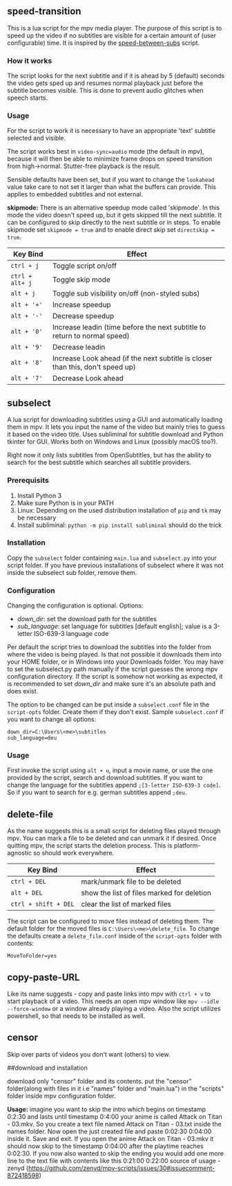 ## speed-transition
This is a lua script for the mpv media player. The purpose of this script is to speed up the video if no subtitles are visible for a certain amount of (user configurable) time. It is inspired by the [speed-between-subs](https://gist.github.com/bitingsock/47c5ba6466c63c68bcf991dd376f1d18) script.

### How it works
The script looks for the next subtitle and if it is ahead by 5 (default) seconds the video gets sped up and resumes normal playback just before the subtitle becomes visible. This is done to prevent audio glitches when speech starts.

### Usage
For the script to work it is necessary to have an appropriate 'text' subtitle selected and visible.

The script works best in `video-sync=audio` mode (the default in mpv), because it will then be able to minimize frame drops on speed transition from high->normal. Stutter-free playback is the result.

Sensible defaults have been set, but if you want to change the `lookahead` value take care to not set it larger than what the buffers can provide. This applies to embedded subtitles and not external.

**skipmode:**
There is an alternative speedup mode called 'skipmode'. In this mode the video doesn't speed up, but it gets skipped till the next subtitle. It can be configured to skip directly to the next subtitle or in steps. To enable skipmode set `skipmode = true` and to enable direct skip set `directskip = true`.

Key Bind|Effect
--------|------
`ctrl + j`|Toggle script on/off
`ctrl + alt+ j`|Toggle skip mode
`alt + j`|Toggle sub visibility on/off (non-styled subs)
`alt + '+'`|Increase speedup
`alt + '-'`|Decrease speedup
`alt + '0'`|Increase leadin (time before the next subtitle to return to normal speed)
`alt + '9'`|Decrease leadin
`alt + '8'`|Increase Look ahead (if the next subtitle is closer than this, don't speed up)
`alt + '7'`|Decrease Look ahead


## subselect
A lua script for downloading subtitles using a GUI and automatically loading them in mpv. It lets you input the name of the video but mainly tries to guess it based on the video title. Uses subliminal for subtitle download and Python tkinter for GUI. Works both on Windows and Linux (possibly macOS too?).

Right now it only lists subtitles from OpenSubtitles, but has the ability to search for the best subtitle which searches all subtitle providers.

### Prerequisits
1. Install Python 3
2. Make sure Python is in your PATH
3. Linux: Depending on the used distribution installation of `pip` and `tk` may be necessary
3. Install subliminal:  `python -m pip install subliminal` should do the trick

### Installation
Copy the `subselect` folder containing `main.lua` and `subselect.py` into your script folder. If you have previous installations of subselect where it was not inside the subselect sub folder, remove them.

### Configuration
Changing the configuration is optional. Options:
* *down_dir*: set the download path for the subtitles
* *sub_language*: set language for subtitles [default english]; value is a 3-letter ISO-639-3 language code

Per default the script tries to download the subtitles into the folder from where the video is being played. Is that not possible it downloads them into your HOME folder, or in Windows into your Downloads folder. You may have to set the subselect.py path manually if the script guesses the wrong mpv configuration directory. If the script is somehow not working as expected, it is recommended to set *down_dir* and make sure it's an absolute path and does exist.

The option to be changed can be put inside a `subselect.conf` file in the `script-opts` folder. Create them if they don't exist.
Sample `subselect.conf` if you want to change all options:
```
down_dir=C:\Users\<me>\subtitles
sub_language=deu
```

### Usage
First invoke the script using `alt + u`, input a movie name, or use the one provided by the script, search and download subtitles. If you want to change the language for the subtitles append `;[3-letter ISO-639-3 code]`. So if you want to search for e.g. german subtitles append `;deu`.


## delete-file
As the name suggests this is a small script for deleting files played through mpv. You can mark a file to be deleted and can unmark it if desired. Once quitting mpv, the script starts the deletion process. This is platform-agnostic so should work everywhere.

Key Bind|Effect
--------|------
`ctrl + DEL`|mark/unmark file to be deleted
`alt + DEL`|show the list of files marked for deletion
`ctrl + shift + DEL`|clear the list of marked files

The script can be configured to move files instead of deleting them. The default folder for the moved files is `C:\Users\<me>\delete_file`. To change the defaults create a `delete_file.conf` inside of the `script-opts` folder with contents:
```
MoveToFolder=yes
```

## copy-paste-URL
Like its name suggests - copy and paste links into mpv with `ctrl + v` to start playback of a video. This needs an open mpv window like `mpv --idle --force-window` or a window already playing a video. Also the script utilizes powershell, so that needs to be installed as well.


## censor
Skip over parts of videos you don't want (others) to view.

  ##download and installation

   download only "censor" folder and its contents.
   put the "censor" folder(along with files in it i.e "names" folder and "main.lua") in the "scripts" folder inside mpv configuration folder.
  
**Usage:**
imagine you want to skip the intro which begins on timestamp 0:2:30 and lasts until timestamp 0:4:00
your anime is called Attack on Titan - 03.mkv.
So you create a text file named Attack on Titan - 03.txt inside the names folder.
Now open the just created file and paste 0:02:30 0:04:00 inside it. Save and exit.
If you open the anime Attack on Titan - 03.mkv it should now skip to the timestamp 0:04:00 after the playtime reaches 0:02:30.
If you now also wanted to skip the ending you would add one more line to the text file with contents like this 0:21:00 0:22:00
source of usage - zenyd (https://github.com/zenyd/mpv-scripts/issues/30#issuecomment-872418598)
